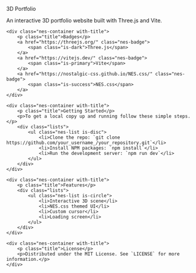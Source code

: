 <div class="container">
    <div class="nes-container with-title is-centered">
        <p class="title">3D Portfolio</p>
        <p>An interactive 3D portfolio website built with Three.js and Vite.</p>
    </div>

    <div class="nes-container with-title">
        <p class="title">Badges</p>
        <a href="https://threejs.org/" class="nes-badge">
            <span class="is-dark">Three.js</span>
        </a>
        <a href="https://vitejs.dev/" class="nes-badge">
            <span class="is-primary">Vite</span>
        </a>
        <a href="https://nostalgic-css.github.io/NES.css/" class="nes-badge">
            <span class="is-success">NES.css</span>
        </a>
    </div>

    <div class="nes-container with-title">
        <p class="title">Getting Started</p>
        <p>To get a local copy up and running follow these simple steps.</p>
        <div class="lists">
            <ul class="nes-list is-disc">
                <li>Clone the repo: `git clone https://github.com/your_username_/your_repository.git`</li>
                <li>Install NPM packages: `npm install`</li>
                <li>Run the development server: `npm run dev`</li>
            </ul>
        </div>
    </div>

    <div class="nes-container with-title">
        <p class="title">Features</p>
        <div class="lists">
            <ul class="nes-list is-circle">
                <li>Interactive 3D scene</li>
                <li>NES.css themed UI</li>
                <li>Custom cursor</li>
                <li>Loading screen</li>
            </ul>
        </div>
    </div>

    <div class="nes-container with-title">
        <p class="title">License</p>
        <p>Distributed under the MIT License. See `LICENSE` for more information.</p>
    </div>
</div>
